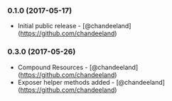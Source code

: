 ### 0.1.0 (2017-05-17)
* Initial public release - [@chandeeland] (https://github.com/chandeeland)
### 0.3.0 (2017-05-26)
* Compound Resources - [@chandeeland] (https://github.com/chandeeland)
* Exposer helper methods added - [@chandeeland] (https://github.com/chandeeland)
